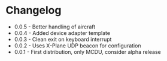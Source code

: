 # Changelog

- 0.0.5 - Better handling of aircraft
- 0.0.4 - Added device adapter template
- 0.0.3 - Clean exit on keyboard interrupt
- 0.0.2 - Uses X-Plane UDP beacon for configuration
- 0.0.1 - First distribution, only MCDU, consider alpha release

